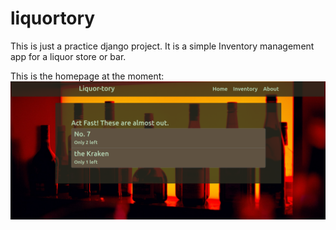# liquortory

This is just a practice django project. It is a simple Inventory management app for a liquor store or bar.

This is the homepage at the moment:
![image](https://github.com/ColtenreQ/liquortory/blob/main/liquorList/static/templateImages/Screenshot%202023-08-16%20025538.png)
